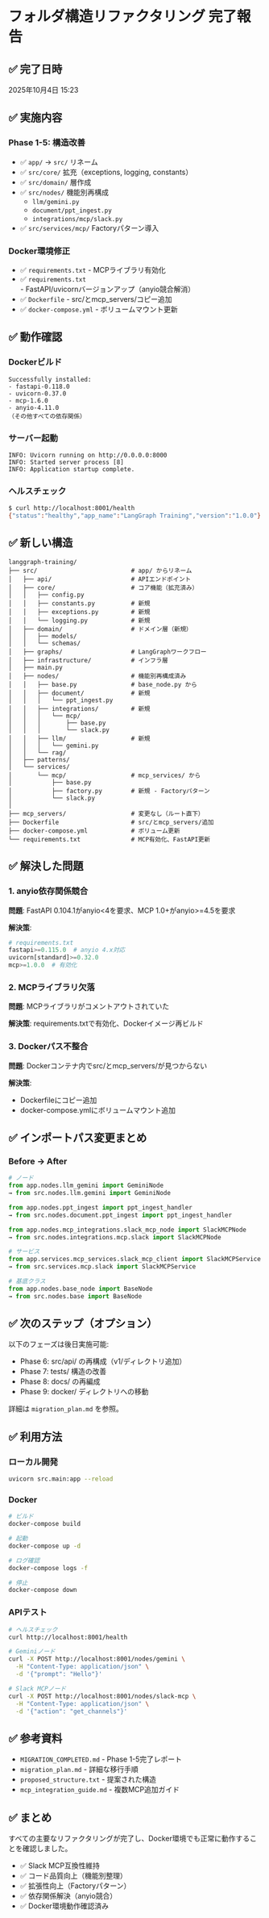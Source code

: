 # フォルダ構造リファクタリング 完了報告

## ✅ 完了日時
2025年10月4日 15:23

## ✅ 実施内容

### Phase 1-5: 構造改善
- ✅ `app/` → `src/` リネーム
- ✅ `src/core/` 拡充（exceptions, logging, constants）
- ✅ `src/domain/` 層作成
- ✅ `src/nodes/` 機能別再構成
  - `llm/gemini.py`
  - `document/ppt_ingest.py`
  - `integrations/mcp/slack.py`
- ✅ `src/services/mcp/` Factoryパターン導入

### Docker環境修正
- ✅ `requirements.txt` - MCPライブラリ有効化
- ✅ `requirements.txt` - FastAPI/uvicornバージョンアップ（anyio競合解消）
- ✅ `Dockerfile` - src/とmcp_servers/コピー追加
- ✅ `docker-compose.yml` - ボリュームマウント更新

## ✅ 動作確認

### Dockerビルド
```
Successfully installed:
- fastapi-0.118.0
- uvicorn-0.37.0
- mcp-1.6.0
- anyio-4.11.0
（その他すべての依存関係）
```

### サーバー起動
```
INFO: Uvicorn running on http://0.0.0.0:8000
INFO: Started server process [8]
INFO: Application startup complete.
```

### ヘルスチェック
```bash
$ curl http://localhost:8001/health
{"status":"healthy","app_name":"LangGraph Training","version":"1.0.0"}
```

## ✅ 新しい構造

```
langgraph-training/
├── src/                          # app/ からリネーム
│   ├── api/                      # APIエンドポイント
│   ├── core/                     # コア機能（拡充済み）
│   │   ├── config.py
│   │   ├── constants.py          # 新規
│   │   ├── exceptions.py         # 新規
│   │   └── logging.py            # 新規
│   ├── domain/                   # ドメイン層（新規）
│   │   ├── models/
│   │   └── schemas/
│   ├── graphs/                   # LangGraphワークフロー
│   ├── infrastructure/           # インフラ層
│   ├── main.py
│   ├── nodes/                    # 機能別再構成済み
│   │   ├── base.py               # base_node.py から
│   │   ├── document/             # 新規
│   │   │   └── ppt_ingest.py
│   │   ├── integrations/         # 新規
│   │   │   └── mcp/
│   │   │       ├── base.py
│   │   │       └── slack.py
│   │   ├── llm/                  # 新規
│   │   │   └── gemini.py
│   │   └── rag/
│   ├── patterns/
│   └── services/
│       └── mcp/                  # mcp_services/ から
│           ├── base.py
│           ├── factory.py        # 新規 - Factoryパターン
│           └── slack.py
│
├── mcp_servers/                  # 変更なし（ルート直下）
├── Dockerfile                    # src/とmcp_servers/追加
├── docker-compose.yml            # ボリューム更新
└── requirements.txt              # MCP有効化、FastAPI更新
```

## ✅ 解決した問題

### 1. anyio依存関係競合
**問題**: FastAPI 0.104.1がanyio<4を要求、MCP 1.0+がanyio>=4.5を要求

**解決策**:
```python
# requirements.txt
fastapi>=0.115.0  # anyio 4.x対応
uvicorn[standard]>=0.32.0
mcp>=1.0.0  # 有効化
```

### 2. MCPライブラリ欠落
**問題**: MCPライブラリがコメントアウトされていた

**解決策**: requirements.txtで有効化、Dockerイメージ再ビルド

### 3. Dockerパス不整合
**問題**: Dockerコンテナ内でsrc/とmcp_servers/が見つからない

**解決策**:
- Dockerfileにコピー追加
- docker-compose.ymlにボリュームマウント追加

## ✅ インポートパス変更まとめ

### Before → After
```python
# ノード
from app.nodes.llm_gemini import GeminiNode
→ from src.nodes.llm.gemini import GeminiNode

from app.nodes.ppt_ingest import ppt_ingest_handler
→ from src.nodes.document.ppt_ingest import ppt_ingest_handler

from app.nodes.mcp_integrations.slack_mcp_node import SlackMCPNode
→ from src.nodes.integrations.mcp.slack import SlackMCPNode

# サービス
from app.services.mcp_services.slack_mcp_client import SlackMCPService
→ from src.services.mcp.slack import SlackMCPService

# 基底クラス
from app.nodes.base_node import BaseNode
→ from src.nodes.base import BaseNode
```

## ✅ 次のステップ（オプション）

以下のフェーズは後日実施可能:
- Phase 6: src/api/ の再構成（v1/ディレクトリ追加）
- Phase 7: tests/ 構造の改善
- Phase 8: docs/ の再編成
- Phase 9: docker/ ディレクトリへの移動

詳細は `migration_plan.md` を参照。

## ✅ 利用方法

### ローカル開発
```bash
uvicorn src.main:app --reload
```

### Docker
```bash
# ビルド
docker-compose build

# 起動
docker-compose up -d

# ログ確認
docker-compose logs -f

# 停止
docker-compose down
```

### APIテスト
```bash
# ヘルスチェック
curl http://localhost:8001/health

# Geminiノード
curl -X POST http://localhost:8001/nodes/gemini \
  -H "Content-Type: application/json" \
  -d '{"prompt": "Hello"}'

# Slack MCPノード
curl -X POST http://localhost:8001/nodes/slack-mcp \
  -H "Content-Type: application/json" \
  -d '{"action": "get_channels"}'
```

## ✅ 参考資料

- `MIGRATION_COMPLETED.md` - Phase 1-5完了レポート
- `migration_plan.md` - 詳細な移行手順
- `proposed_structure.txt` - 提案された構造
- `mcp_integration_guide.md` - 複数MCP追加ガイド

## ✅ まとめ

すべての主要なリファクタリングが完了し、Docker環境でも正常に動作することを確認しました。

- ✅ Slack MCP互換性維持
- ✅ コード品質向上（機能別整理）
- ✅ 拡張性向上（Factoryパターン）
- ✅ 依存関係解決（anyio競合）
- ✅ Docker環境動作確認済み
